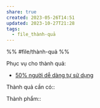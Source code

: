```yaml
---
share: true
created: 2023-05-26T14:51
updated: 2023-10-27T21:28
tags:
  - file_thành-quả
---
```


%%
#file/thành-quả
%%

Phục vụ cho thành quả:
- [50% người dễ dàng tự sử dụng](./50%25%20ng%C6%B0%E1%BB%9Di%20d%E1%BB%85%20d%C3%A0ng%20t%E1%BB%B1%20s%E1%BB%AD%20d%E1%BB%A5ng.md)

Thành quả cần có:: 

Thành phẩm::
